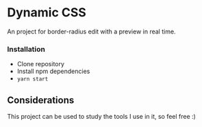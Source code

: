
# Dynamic CSS
An project for border-radius edit  with a preview in real time.

### Installation

-   Clone repository
-   Install npm dependencies
-   `yarn start`


    
## Considerations
This project can be used to study the tools I use in it, so feel free :)

